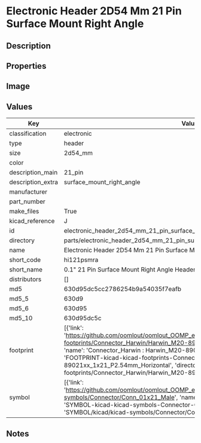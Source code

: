 # Electronic Header 2D54 Mm 21 Pin Surface Mount Right Angle

## Description

## Properties


## Image


## Values

| Key | Value |
| --- | --- |
| classification | electronic |
| type | header |
| size | 2d54_mm |
| color |  |
| description_main | 21_pin |
| description_extra | surface_mount_right_angle |
| manufacturer |  |
| part_number |  |
| make_files | True |
| kicad_reference | J |
| id | electronic_header_2d54_mm_21_pin_surface_mount_right_angle |
| directory | parts/electronic_header_2d54_mm_21_pin_surface_mount_right_angle |
| name | Electronic Header 2D54 Mm 21 Pin Surface Mount Right Angle |
| short_code | hi121psmra |
| short_name | 0.1" 21 Pin Surface Mount Right Angle Header |
| distributors | [] |
| md5 | 630d95dc5cc2786254b9a54035f7eafb |
| md5_5 | 630d9 |
| md5_6 | 630d95 |
| md5_10 | 630d95dc5c |
| footprint | [{'link': 'https://github.com/oomlout/oomlout_OOMP_eda_V2/tree/main/FOOTPRINT/kicad/kicad-footprints/Connector_Harwin/Harwin_M20-89021xx_1x21_P2.54mm_Horizontal', 'name': 'Connector_Harwin : Harwin_M20-89021xx_1x21_P2.54mm_Horizontal', 'id': 'FOOTPRINT-kicad-kicad-footprints-Connector_Harwin-Harwin_M20-89021xx_1x21_P2.54mm_Horizontal', 'directory': 'FOOTPRINT/kicad/kicad-footprints/Connector_Harwin/Harwin_M20-89021xx_1x21_P2.54mm_Horizontal/'}] |
| symbol | [{'link': 'https://github.com/oomlout/oomlout_OOMP_eda_V2/tree/main/SYMBOL/kicad/kicad-symbols/Connector/Conn_01x21_Male', 'name': 'Connector : Conn_01x21_Male', 'id': 'SYMBOL-kicad-kicad-symbols-Connector-Conn_01x21_Male', 'directory': 'SYMBOL/kicad/kicad-symbols/Connector/Conn_01x21_Male/'}] |

## Notes

